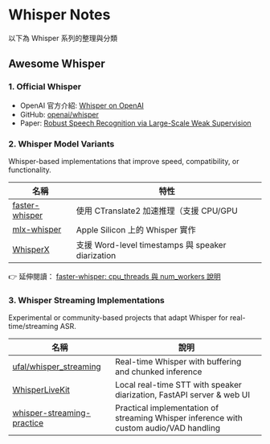 # Whisper Notes

以下為 Whisper 系列的整理與分類

## Awesome Whisper

### 1. Official Whisper

- OpenAI 官方介紹: [Whisper on OpenAI](https://openai.com/index/whisper)
- GitHub: [openai/whisper](https://github.com/openai/whisper)
- Paper: [Robust Speech Recognition via Large-Scale Weak Supervision](https://cdn.openai.com/papers/whisper.pdf)

### 2. Whisper Model Variants

Whisper-based implementations that improve speed, compatibility, or functionality.

| 名稱 | 特性 |
| --- | ---- |
| [faster-whisper](https://github.com/SYSTRAN/faster-whisper)                 | 使用 CTranslate2 加速推理（支援 CPU/GPU |
| [mlx-whisper](https://github.com/ml-explore/mlx-examples/tree/main/whisper) | Apple Silicon 上的 Whisper 實作 |
| [WhisperX](https://github.com/m-bain/whisperX)                              | 支援 Word-level timestamps 與 speaker diarization |

👉 延伸閱讀： [faster-whisper: cpu_threads 與 num_workers 說明](./faster_whisper_thread.md)

### 3. Whisper Streaming Implementations

Experimental or community-based projects that adapt Whisper for real-time/streaming ASR.

| 名稱 | 說明 |
| --- | ---- |
| [ufal/whisper\_streaming](https://github.com/ufal/whisper_streaming)                 | Real-time Whisper with buffering and chunked inference |
| [WhisperLiveKit](https://github.com/QuentinFuxa/WhisperLiveKit)                      | Local real-time STT with speaker diarization, FastAPI server & web UI |
| [whisper-streaming-practice](https://github.com/kaka-lin/whisper-streaming-practice) | Practical implementation of streaming Whisper inference with custom audio/VAD handling |
